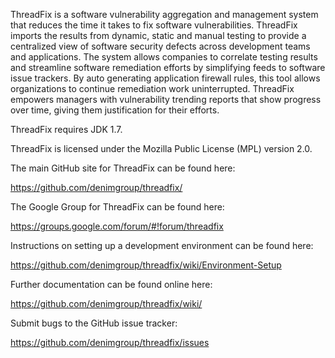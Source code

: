 ThreadFix is a software vulnerability aggregation and management system that reduces the time it takes to fix software vulnerabilities. ThreadFix imports the results from dynamic, static and manual testing to provide a centralized view of software security defects across development teams and applications. The system allows companies to correlate testing results and streamline software remediation efforts by simplifying feeds to software issue trackers. By auto generating application firewall rules, this tool allows organizations to continue remediation work uninterrupted. ThreadFix empowers managers with vulnerability trending reports that show progress over time, giving them justification for their efforts.

ThreadFix requires JDK 1.7.

ThreadFix is licensed under the Mozilla Public License (MPL) version 2.0.

The main GitHub site for ThreadFix can be found here:

https://github.com/denimgroup/threadfix/

The Google Group for ThreadFix can be found here:

https://groups.google.com/forum/#!forum/threadfix

Instructions on setting up a development environment can be found here:

https://github.com/denimgroup/threadfix/wiki/Environment-Setup

Further documentation can be found online here:

https://github.com/denimgroup/threadfix/wiki/

Submit bugs to the GitHub issue tracker:

https://github.com/denimgroup/threadfix/issues
